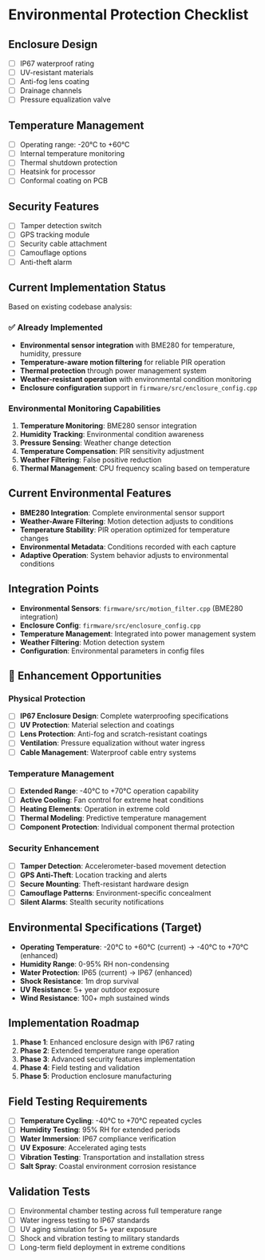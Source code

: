 # Environmental Protection Checklist

## Enclosure Design
- [ ] IP67 waterproof rating
- [ ] UV-resistant materials
- [ ] Anti-fog lens coating
- [ ] Drainage channels
- [ ] Pressure equalization valve

## Temperature Management
- [ ] Operating range: -20°C to +60°C
- [ ] Internal temperature monitoring
- [ ] Thermal shutdown protection
- [ ] Heatsink for processor
- [ ] Conformal coating on PCB

## Security Features
- [ ] Tamper detection switch
- [ ] GPS tracking module
- [ ] Security cable attachment
- [ ] Camouflage options
- [ ] Anti-theft alarm

## Current Implementation Status
Based on existing codebase analysis:

### ✅ Already Implemented
- **Environmental sensor integration** with BME280 for temperature, humidity, pressure
- **Temperature-aware motion filtering** for reliable PIR operation
- **Thermal protection** through power management system
- **Weather-resistant operation** with environmental condition monitoring
- **Enclosure configuration** support in `firmware/src/enclosure_config.cpp`

### Environmental Monitoring Capabilities
1. **Temperature Monitoring**: BME280 sensor integration
2. **Humidity Tracking**: Environmental condition awareness
3. **Pressure Sensing**: Weather change detection
4. **Temperature Compensation**: PIR sensitivity adjustment
5. **Weather Filtering**: False positive reduction
6. **Thermal Management**: CPU frequency scaling based on temperature

## Current Environmental Features
- **BME280 Integration**: Complete environmental sensor support
- **Weather-Aware Filtering**: Motion detection adjusts to conditions
- **Temperature Stability**: PIR operation optimized for temperature changes
- **Environmental Metadata**: Conditions recorded with each capture
- **Adaptive Operation**: System behavior adjusts to environmental conditions

## Integration Points
- **Environmental Sensors**: `firmware/src/motion_filter.cpp` (BME280 integration)
- **Enclosure Config**: `firmware/src/enclosure_config.cpp`
- **Temperature Management**: Integrated into power management system
- **Weather Filtering**: Motion detection system
- **Configuration**: Environmental parameters in config files

## 🔄 Enhancement Opportunities

### Physical Protection
- [ ] **IP67 Enclosure Design**: Complete waterproofing specifications
- [ ] **UV Protection**: Material selection and coatings
- [ ] **Lens Protection**: Anti-fog and scratch-resistant coatings
- [ ] **Ventilation**: Pressure equalization without water ingress
- [ ] **Cable Management**: Waterproof cable entry systems

### Temperature Management
- [ ] **Extended Range**: -40°C to +70°C operation capability
- [ ] **Active Cooling**: Fan control for extreme heat conditions
- [ ] **Heating Elements**: Operation in extreme cold
- [ ] **Thermal Modeling**: Predictive temperature management
- [ ] **Component Protection**: Individual component thermal protection

### Security Enhancement
- [ ] **Tamper Detection**: Accelerometer-based movement detection
- [ ] **GPS Anti-Theft**: Location tracking and alerts
- [ ] **Secure Mounting**: Theft-resistant hardware design
- [ ] **Camouflage Patterns**: Environment-specific concealment
- [ ] **Silent Alarms**: Stealth security notifications

## Environmental Specifications (Target)
- **Operating Temperature**: -20°C to +60°C (current) → -40°C to +70°C (enhanced)
- **Humidity Range**: 0-95% RH non-condensing
- **Water Protection**: IP65 (current) → IP67 (enhanced)
- **Shock Resistance**: 1m drop survival
- **UV Resistance**: 5+ year outdoor exposure
- **Wind Resistance**: 100+ mph sustained winds

## Implementation Roadmap
1. **Phase 1**: Enhanced enclosure design with IP67 rating
2. **Phase 2**: Extended temperature range operation
3. **Phase 3**: Advanced security features implementation
4. **Phase 4**: Field testing and validation
5. **Phase 5**: Production enclosure manufacturing

## Field Testing Requirements
- [ ] **Temperature Cycling**: -40°C to +70°C repeated cycles
- [ ] **Humidity Testing**: 95% RH for extended periods
- [ ] **Water Immersion**: IP67 compliance verification
- [ ] **UV Exposure**: Accelerated aging tests
- [ ] **Vibration Testing**: Transportation and installation stress
- [ ] **Salt Spray**: Coastal environment corrosion resistance

## Validation Tests
- [ ] Environmental chamber testing across full temperature range
- [ ] Water ingress testing to IP67 standards
- [ ] UV aging simulation for 5+ year exposure
- [ ] Shock and vibration testing to military standards
- [ ] Long-term field deployment in extreme conditions